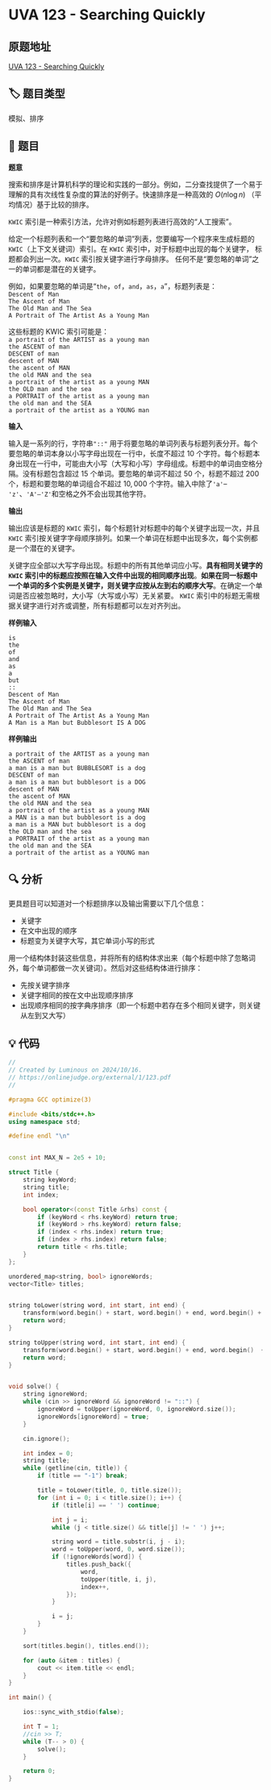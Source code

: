 # UVA 123 - Searching Quickly

## 原题地址

[UVA 123 - Searching Quickly](https://onlinejudge.org/external/1/123.pdf)

## 🏷️ 题目类型

模拟、排序


## 📜 题目


**题意**

搜索和排序是计算机科学的理论和实践的一部分。例如，二分查找提供了一个易于理解的具有次线性复杂度的算法的好例子。快速排序是一种高效的 $O(n \log{n})$
（平均情况）基于比较的排序。

`KWIC` 索引是一种索引方法，允许对例如标题列表进行高效的“人工搜索”。

给定一个标题列表和一个“要忽略的单词”列表，您要编写一个程序来生成标题的`KWIC`（上下文关键词）索引。在 `KWIC` 索引中，对于标题中出现的每个关键字，
标题都会列出一次。`KWIC` 索引按关键字进行字母排序。 任何不是“要忽略的单词”之一的单词都是潜在的关键字。

例如，如果要忽略的单词是“`the`，`of`，`and`，`as`，`a`”，标题列表是：
<br/>
`Descent of Man`
<br/>
`The Ascent of Man`
<br/>
`The Old Man and The Sea`
<br/>
`A Portrait of The Artist As a Young Man`
<br/>

这些标题的 KWIC 索引可能是：
<br/>
`a portrait of the ARTIST as a young man`
<br/>
`the ASCENT of man`
<br/>
`DESCENT of man`
<br/>
`descent of MAN`
<br/>
`the ascent of MAN`
<br/>
`the old MAN and the sea`
<br/>
`a portrait of the artist as a young MAN`
<br/>
`the OLD man and the sea`
<br/>
`a PORTRAIT of the artist as a young man`
<br/>
`the old man and the SEA`
<br/>
`a portrait of the artist as a YOUNG man`

**输入**

输入是一系列的行，字符串`"::"`
用于将要忽略的单词列表与标题列表分开。每个要忽略的单词本身以小写字母出现在一行中，长度不超过 $10$
个字符。每个标题本身出现在一行中，可能由大小写（大写和小写）字母组成。标题中的单词由空格分隔。没有标题包含超过 $15$
个单词。要忽略的单词不超过 $50$ 个，标题不超过 $200$ 个，标题和要忽略的单词组合不超过 $10,000$ 个字符。输入中除了`'a'`–
`'z'`、`'A'–'Z'`和空格之外不会出现其他字符。


**输出**

输出应该是标题的 `KWIC` 索引，每个标题针对标题中的每个关键字出现一次，并且 `KWIC`
索引按关键字字母顺序排列。如果一个单词在标题中出现多次，每个实例都是一个潜在的关键字。

关键字应全部以大写字母出现。标题中的所有其他单词应小写。**具有相同关键字的 `KWIC` 索引中的标题应按照在输入文件中出现的相同顺序出现**。**如果在同一标题中一个单词的多个实例是关键字，则关键字应按从左到右的顺序大写**。在确定一个单词是否应被忽略时，大小写（大写或小写）无关紧要。
`KWIC` 索引中的标题无需根据关键字进行对齐或调整，所有标题都可以左对齐列出。

**样例输入**

```text
is
the
of
and
as
a
but
::
Descent of Man
The Ascent of Man
The Old Man and The Sea
A Portrait of The Artist As a Young Man
A Man is a Man but Bubblesort IS A DOG
```

**样例输出**

```text
a portrait of the ARTIST as a young man
the ASCENT of man
a man is a man but BUBBLESORT is a dog
DESCENT of man
a man is a man but bubblesort is a DOG
descent of MAN
the ascent of MAN
the old MAN and the sea
a portrait of the artist as a young MAN
a MAN is a man but bubblesort is a dog
a man is a MAN but bubblesort is a dog
the OLD man and the sea
a PORTRAIT of the artist as a young man
the old man and the SEA
a portrait of the artist as a YOUNG man
```


## 🔍 分析

更具题目可以知道对一个标题排序以及输出需要以下几个信息：

- 关键字
- 在文中出现的顺序
- 标题变为关键字大写，其它单词小写的形式

用一个结构体封装这些信息，并将所有的结构体求出来（每个标题中除了忽略词外，每个单词都做一次关键词）。然后对这些结构体进行排序：

- 先按关键字排序
- 关键字相同的按在文中出现顺序排序
- 出现顺序相同的按字典序排序（即一个标题中若存在多个相同关键字，则关键从左到又大写）


## 💡 代码

```C++
//
// Created by Luminous on 2024/10/16.
// https://onlinejudge.org/external/1/123.pdf
//

#pragma GCC optimize(3)

#include <bits/stdc++.h>
using namespace std;

#define endl "\n"


const int MAX_N = 2e5 + 10;

struct Title {
    string keyWord;
    string title;
    int index;

    bool operator<(const Title &rhs) const {
        if (keyWord < rhs.keyWord) return true;
        if (keyWord > rhs.keyWord) return false;
        if (index < rhs.index) return true;
        if (index > rhs.index) return false;
        return title < rhs.title;
    }
};

unordered_map<string, bool> ignoreWords;
vector<Title> titles;


string toLower(string word, int start, int end) {
    transform(word.begin() + start, word.begin() + end, word.begin() + start, ::tolower);
    return word;
}

string toUpper(string word, int start, int end) {
    transform(word.begin() + start, word.begin() + end, word.begin()  + start, ::toupper);
    return word;
}


void solve() {
    string ignoreWord;
    while (cin >> ignoreWord && ignoreWord != "::") {
        ignoreWord = toUpper(ignoreWord, 0, ignoreWord.size());
        ignoreWords[ignoreWord] = true;
    }

    cin.ignore();

    int index = 0;
    string title;
    while (getline(cin, title)) {
        if (title == "-1") break;

        title = toLower(title, 0, title.size());
        for (int i = 0; i < title.size(); i++) {
            if (title[i] == ' ') continue;

            int j = i;
            while (j < title.size() && title[j] != ' ') j++;

            string word = title.substr(i, j - i);
            word = toUpper(word, 0, word.size());
            if (!ignoreWords[word]) {
                titles.push_back({
                    word,
                    toUpper(title, i, j),
                    index++,
                });
            }

            i = j;
        }
    }

    sort(titles.begin(), titles.end());

    for (auto &item : titles) {
        cout << item.title << endl;
    }
}

int main() {

    ios::sync_with_stdio(false);

    int T = 1;
    //cin >> T;
    while (T-- > 0) {
        solve();
    }

    return 0;
}
```

